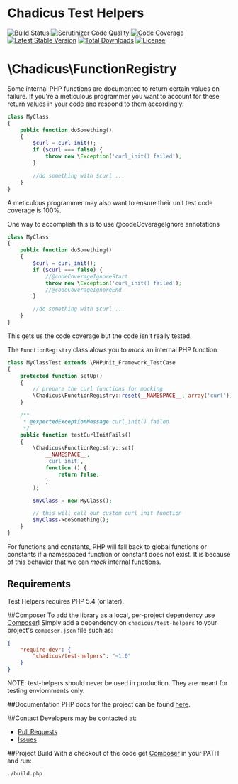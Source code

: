 # Chadicus Test Helpers
[![Build Status](http://img.shields.io/travis/chadicus/test-helpers.svg?style=flat)](https://travis-ci.org/chadicus/test-helpers)
[![Scrutinizer Code Quality](http://img.shields.io/scrutinizer/g/chadicus/test-helpers.svg?style=flat)](https://scrutinizer-ci.com/g/chadicus/test-helpers/)
[![Code Coverage](http://img.shields.io/coveralls/chadicus/test-helpers.svg?style=flat)](https://coveralls.io/r/chadicus/test-helpers)
[![Latest Stable Version](http://img.shields.io/packagist/v/chadicus/test-helpers.svg?style=flat)](https://packagist.org/packages/chadicus/test-helpers)
[![Total Downloads](http://img.shields.io/packagist/dt/chadicus/test-helpers.svg?style=flat)](https://packagist.org/packages/chadicus/test-helpers)
[![License](http://img.shields.io/packagist/l/chadicus/test-helpers.svg?style=flat)](https://packagist.org/packages/chadicus/test-helpers)


# \Chadicus\FunctionRegistry

Some internal PHP functions are documented to return certain values on failure. If you're a meticulous programmer you want to account for these return values in your code and respond to them accordingly.
```php
class MyClass
{
    public function doSomething()
    {
        $curl = curl_init();
        if ($curl === false) {
            throw new \Exception('curl_init() failed');
        }

        //do something with $curl ...
    }
}
```

A meticulous programmer may also want to ensure their unit test code coverage is 100%.

One way to accomplish this is to use @codeCoverageIgnore annotations
```php
class MyClass
{
    public function doSomething()
    {
        $curl = curl_init();
        if ($curl === false) {
            //@codeCoverageIgnoreStart
            throw new \Exception('curl_init() failed');
            //@codeCoverageIgnoreEnd
        }

        //do something with $curl ...
    }
}
```

This gets us the code coverage but the code isn't really tested.

The `FunctionRegistry` class alows you to _mock_ an internal PHP function

```php
class MyClassTest extends \PHPUnit_Framework_TestCase
{
    protected function setUp()
    {
        // prepare the curl functions for mocking
        \Chadicus\FunctionRegistry::reset(__NAMESPACE__, array('curl'));
    }

    /**
     * @expectedExceptionMessage curl_init() failed
     */
    public function testCurlInitFails()
    {
        \Chadicus\FunctionRegistry::set(
            __NAMESPACE__,
            'curl_init',
            function () {
                return false;
            }
        );

        $myClass = new MyClass();

        // this will call our custom curl_init function
        $myClass->doSomething();
    }
}
```

For functions and constants, PHP will fall back to global functions or constants if a namespaced function or constant does not exist. It is because of this behavior that we can _mock_ internal functions.

## Requirements

Test Helpers requires PHP 5.4 (or later).

##Composer
To add the library as a local, per-project dependency use [Composer](http://getcomposer.org)! Simply add a dependency on
`chadicus/test-helpers` to your project's `composer.json` file such as:

```json
{
    "require-dev": {
        "chadicus/test-helpers": "~1.0"
    }
}
```

NOTE: test-helpers should never be used in production. They are meant for testing enviornments only.

##Documentation
PHP docs for the project can be found [here](http://chadicus.github.io/test-helpers).

##Contact
Developers may be contacted at:

 * [Pull Requests](https://github.com/chadicus/test-helpers/pulls)
 * [Issues](https://github.com/chadicus/test-helpers/issues)

##Project Build
With a checkout of the code get [Composer](http://getcomposer.org) in your PATH and run:

```sh
./build.php
```
